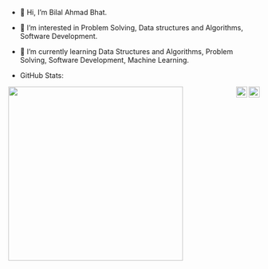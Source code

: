 - 👋 Hi, I’m Bilal Ahmad Bhat.
- 👀 I’m interested in Problem Solving, Data structures and Algorithms, Software Development.
- 🌱 I’m currently learning Data Structures and Algorithms, Problem Solving, Software Development, Machine Learning.




- GitHub Stats:

<a target="_blank" href="https://www.linkedin.com/in/bilalqv/">
  <img align="right"  width="22px" src="https://cdn.jsdelivr.net/npm/simple-icons@v3/icons/linkedin.svg" />
</a>

<a href="https://github.com/bilalqv">
  <img align="right" alt="recursion" width="22px" src="https://cdn.jsdelivr.net/npm/simple-icons@v3/icons/github.svg" />
</a>



<img align='left' width="350" src="https://github-readme-stats.vercel.app/api?username=bilalqv&count_private=true&show_icons=true&theme=cobalt">


<!---
crediblebilal/crediblebilal is a ✨ special ✨ repository because its `README.md` (this file) appears on your GitHub profile.
You can click the Preview link to take a look at your changes.
--->
